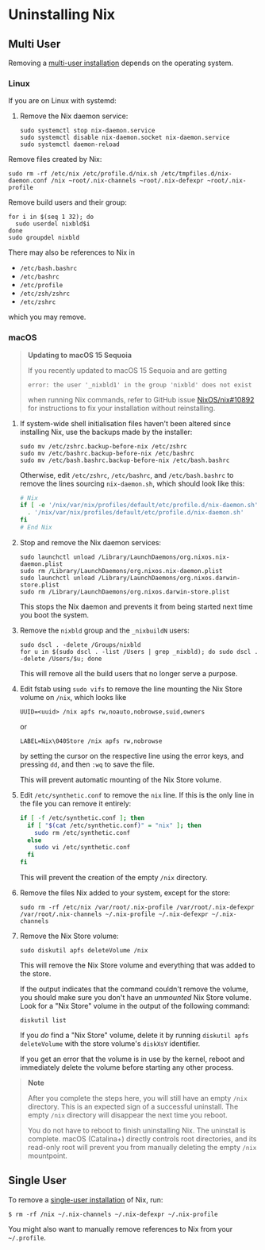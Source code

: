 # Uninstalling Nix

## Multi User

Removing a [multi-user installation](./installing-binary.md#multi-user-installation) depends on the operating system.

### Linux

If you are on Linux with systemd:

1. Remove the Nix daemon service:

   ```console
   sudo systemctl stop nix-daemon.service
   sudo systemctl disable nix-daemon.socket nix-daemon.service
   sudo systemctl daemon-reload
   ```

Remove files created by Nix:

```console
sudo rm -rf /etc/nix /etc/profile.d/nix.sh /etc/tmpfiles.d/nix-daemon.conf /nix ~root/.nix-channels ~root/.nix-defexpr ~root/.nix-profile
```

Remove build users and their group:

```console
for i in $(seq 1 32); do
  sudo userdel nixbld$i
done
sudo groupdel nixbld
```

There may also be references to Nix in

- `/etc/bash.bashrc`
- `/etc/bashrc`
- `/etc/profile`
- `/etc/zsh/zshrc`
- `/etc/zshrc`

which you may remove.

### macOS

> **Updating to macOS 15 Sequoia**
>
> If you recently updated to macOS 15 Sequoia and are getting
> ```console
> error: the user '_nixbld1' in the group 'nixbld' does not exist
> ```
> when running Nix commands, refer to GitHub issue [NixOS/nix#10892](https://github.com/NixOS/nix/issues/10892) for instructions to fix your installation without reinstalling.

1. If system-wide shell initialisation files haven't been altered since installing Nix, use the backups made by the installer:

   ```console
   sudo mv /etc/zshrc.backup-before-nix /etc/zshrc
   sudo mv /etc/bashrc.backup-before-nix /etc/bashrc
   sudo mv /etc/bash.bashrc.backup-before-nix /etc/bash.bashrc
   ```

   Otherwise, edit `/etc/zshrc`, `/etc/bashrc`, and `/etc/bash.bashrc` to remove the lines sourcing `nix-daemon.sh`, which should look like this:

   ```bash
   # Nix
   if [ -e '/nix/var/nix/profiles/default/etc/profile.d/nix-daemon.sh' ]; then
     . '/nix/var/nix/profiles/default/etc/profile.d/nix-daemon.sh'
   fi
   # End Nix
   ```

2. Stop and remove the Nix daemon services:

   ```console
   sudo launchctl unload /Library/LaunchDaemons/org.nixos.nix-daemon.plist
   sudo rm /Library/LaunchDaemons/org.nixos.nix-daemon.plist
   sudo launchctl unload /Library/LaunchDaemons/org.nixos.darwin-store.plist
   sudo rm /Library/LaunchDaemons/org.nixos.darwin-store.plist
   ```

   This stops the Nix daemon and prevents it from being started next time you boot the system.

3. Remove the `nixbld` group and the `_nixbuildN` users:

   ```console
   sudo dscl . -delete /Groups/nixbld
   for u in $(sudo dscl . -list /Users | grep _nixbld); do sudo dscl . -delete /Users/$u; done
   ```

   This will remove all the build users that no longer serve a purpose.

4. Edit fstab using `sudo vifs` to remove the line mounting the Nix Store volume on `/nix`, which looks like

   ```
   UUID=<uuid> /nix apfs rw,noauto,nobrowse,suid,owners
   ```
   or

   ```
   LABEL=Nix\040Store /nix apfs rw,nobrowse
   ```

   by setting the cursor on the respective line using the error keys, and pressing `dd`, and then `:wq` to save the file.

   This will prevent automatic mounting of the Nix Store volume.

5. Edit `/etc/synthetic.conf` to remove the `nix` line.
   If this is the only line in the file you can remove it entirely:

   ```bash
   if [ -f /etc/synthetic.conf ]; then
     if [ "$(cat /etc/synthetic.conf)" = "nix" ]; then
       sudo rm /etc/synthetic.conf
     else
       sudo vi /etc/synthetic.conf
     fi
   fi
   ```

   This will prevent the creation of the empty `/nix` directory.

6. Remove the files Nix added to your system, except for the store:

   ```console
   sudo rm -rf /etc/nix /var/root/.nix-profile /var/root/.nix-defexpr /var/root/.nix-channels ~/.nix-profile ~/.nix-defexpr ~/.nix-channels
   ```


7. Remove the Nix Store volume:

   ```console
   sudo diskutil apfs deleteVolume /nix
   ```

   This will remove the Nix Store volume and everything that was added to the store.

   If the output indicates that the command couldn't remove the volume, you should make sure you don't have an _unmounted_ Nix Store volume.
   Look for a "Nix Store" volume in the output of the following command:

   ```console
   diskutil list
   ```

   If you _do_ find a "Nix Store" volume, delete it by running `diskutil apfs deleteVolume` with the store volume's `diskXsY` identifier.

   If you get an error that the volume is in use by the kernel, reboot and immediately delete the volume before starting any other process.

> **Note**
>
> After you complete the steps here, you will still have an empty `/nix` directory.
> This is an expected sign of a successful uninstall.
> The empty `/nix` directory will disappear the next time you reboot.
>
> You do not have to reboot to finish uninstalling Nix.
> The uninstall is complete.
> macOS (Catalina+) directly controls root directories, and its read-only root will prevent you from manually deleting the empty `/nix` mountpoint.

## Single User

To remove a [single-user installation](./installing-binary.md#single-user-installation) of Nix, run:

```console
$ rm -rf /nix ~/.nix-channels ~/.nix-defexpr ~/.nix-profile
```
You might also want to manually remove references to Nix from your `~/.profile`.
